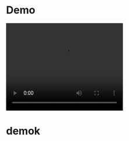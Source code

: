 # Demo

<video width="320" height="240" controls>
  <source src="Demo_streamlit.mp4" type="video/mp4">
</video>

# demok

